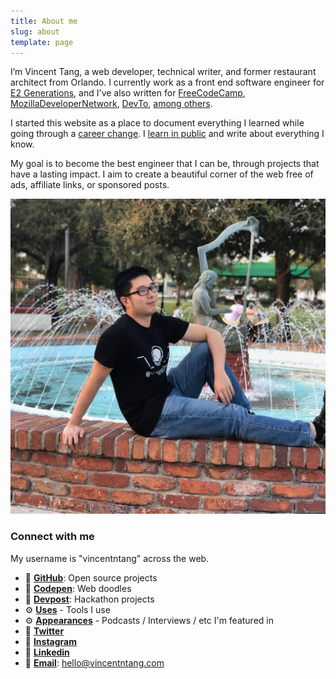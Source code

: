 ```yaml
---
title: About me
slug: about
template: page
---
```


I’m Vincent Tang, a web developer, technical writer, and former restaurant architect from Orlando. I currently work as a front end software engineer for [E2 Generations](https://www.e2gens.com/), and I've also written for [FreeCodeCamp](https://www.freecodecamp.org/forum/u/Kagerjay/summary), [MozillaDeveloperNetwork](https://developer.mozilla.org/en-US/profiles/Kagerjay), [DevTo](https://dev.to/vincentntang), [among others](/publications).

I started this website as a place to document everything I learned while going through a [career change](https://www.vincentntang.com). I [learn in public](/learn) and write about everything I know.

My goal is to become the best engineer that I can be, through projects that have a lasting impact. I aim to create a beautiful corner of the web free of ads, affiliate links, or sponsored posts.

![Me](../common/vincentIDGAF.jpg)

### Connect with me

My username is "vincentntang" across the web.

- 💾 **[GitHub](https://github.com/vincentntang)**: Open source projects
- 💾 **[Codepen](https://codepen.io/vincentntang)**: Web doodles
- 💾 **[Devpost](https://devpost.com/vincentntang)**: Hackathon projects
- ⚙️ **[Uses](/uses)** - Tools I use
- ⚙️ **[Appearances](/appearances)** - Podcasts / Interviews / etc I'm featured in
- 👋 **[Twitter](https://twitter.com/vincentntang)**
- 👋 **[Instagram](https://instagram.com/vincentntang)**
- 👋 **[Linkedin](https://linkedin.com/in/vincentntang)**
- 👋 **[Email](mailto:vincentntang+mydomain@gmail.com)**: hello@vincentntang.com

<br/>
<br/>
<br/>

